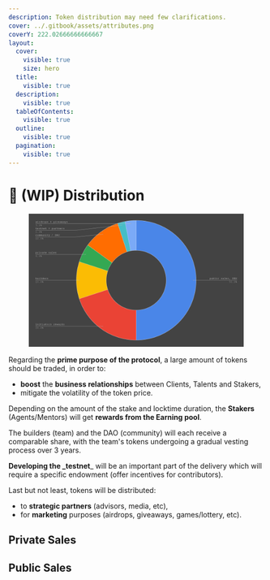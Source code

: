 ```yaml
---
description: Token distribution may need few clarifications.
cover: ../.gitbook/assets/attributes.png
coverY: 222.02666666666667
layout:
  cover:
    visible: true
    size: hero
  title:
    visible: true
  description:
    visible: true
  tableOfContents:
    visible: true
  outline:
    visible: true
  pagination:
    visible: true
---
```


# 🚧 (WIP) Distribution

<figure><img src="../.gitbook/assets/chart.png" alt=""><figcaption></figcaption></figure>

Regarding the **prime purpose of the protocol**, a large amount of tokens should be traded, in order to:

* **boost** the **business relationships** between Clients, Talents and Stakers,
* mitigate the volatility of the token price.

Depending on the amount of the stake and locktime duration, the **Stakers** (Agents/Mentors) will get **rewards from the Earning pool**.

The builders (team) and the DAO (community) will each receive a comparable share, with the team's tokens undergoing a gradual vesting process over 3 years.

**Developing the \_testnet**\_ will be an important part of the delivery which will require a specific endowment (offer incentives for contributors).

Last but not least, tokens will be distributed:

* to **strategic partners** (advisors, media, etc),
* for **marketing** purposes (airdrops, giveaways, games/lottery, etc).

## Private Sales

## Public Sales

